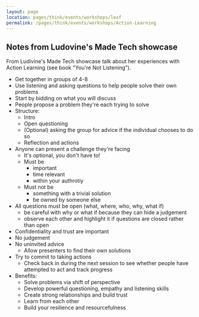 ```yaml
---
layout: page
location: pages/think/events/workshops/leaf
permalink: /pages/think/events/workshops/Action-Learning
---
```


## Notes from Ludovine's Made Tech showcase

From Ludivine's Made Tech showcase talk about her experiences with Action Learning (see book "You're Not Listening").

- Get together in groups of 4-8
- Use listening and asking questions to help people solve their own problems
- Start by bidding on what you will discuss
- People propose a problem they're each trying to solve
- Structure:
    - Intro
    - Open questioning
    - (Optional) asking the group for advice if the individual chooses to do so
    - Reflection and actions
- Anyone can present a challenge they're facing
    - It's optional, you don't have to!
    - Must be
        - important 
        - time relevant 
        - within your authrotiy 
    - Must not be 
        - something with a trivial solution 
        - be owned by someone else
- All questions must be open (what, where, who, why, what if)
    - be careful with why or what if because they can hide a judgement
    - observe each other and highlight it if questions are closed rather than open
- Confidentiality and trust are important
- No judgement 
- No uninvited advice
    - Allow presenters to find their own solutions
- Try to commit to taking actions
    - Check back in during the next session to see whether people have attempted to act and track progress
- Benefits:
    - Solve problems via shift of perspective
    - Develop powerful questioning, empathy and listening skills
    - Create strong relationships and build trust
    - Learn from each other
    - Build your resilience and resourcefulness